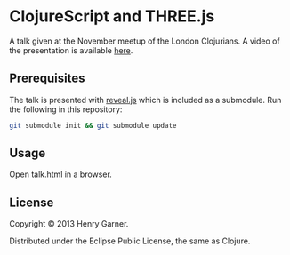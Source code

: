 # ClojureScript and THREE.js

A talk given at the November meetup of the London Clojurians. A video of the presentation is available [here](http://skillsmatter.com/podcast/home/lcug-1st-lightening-talk).

## Prerequisites

The talk is presented with [reveal.js](https://github.com/hakimel/reveal.js/) which is included as a submodule. Run the following in this repository:

``` bash
git submodule init && git submodule update
```
## Usage

Open talk.html in a browser.

## License

Copyright © 2013 Henry Garner.

Distributed under the Eclipse Public License, the same as Clojure.
